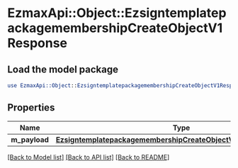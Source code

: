 # EzmaxApi::Object::EzsigntemplatepackagemembershipCreateObjectV1Response

## Load the model package
```perl
use EzmaxApi::Object::EzsigntemplatepackagemembershipCreateObjectV1Response;
```

## Properties
Name | Type | Description | Notes
------------ | ------------- | ------------- | -------------
**m_payload** | [**EzsigntemplatepackagemembershipCreateObjectV1ResponseMPayload**](EzsigntemplatepackagemembershipCreateObjectV1ResponseMPayload.md) |  | 

[[Back to Model list]](../README.md#documentation-for-models) [[Back to API list]](../README.md#documentation-for-api-endpoints) [[Back to README]](../README.md)


